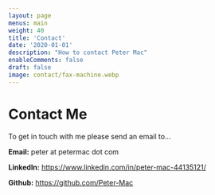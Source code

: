 ```yaml
---
layout: page
menus: main
weight: 40
title: 'Contact'
date: '2020-01-01'
description: "How to contact Peter Mac"
enableComments: false
draft: false
image: contact/fax-machine.webp
---
```


# Contact Me

To get in touch with me please send an email to...

**Email:** peter at petermac dot com

**LinkedIn:** <a href="https://www.linkedin.com/in/peter-mac-44135121/" target="_blank" title="linkedIn" >https://www.linkedin.com/in/peter-mac-44135121/</a>

**Github:** <a href="https://github.com/Peter-Mac" target="_blank" title="Github">https://github.com/Peter-Mac</a>
